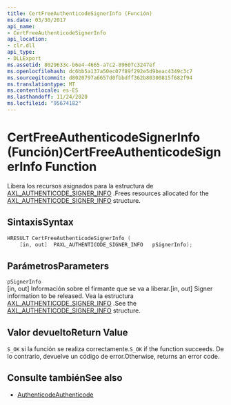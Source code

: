 ```yaml
---
title: CertFreeAuthenticodeSignerInfo (Función)
ms.date: 03/30/2017
api_name:
- CertFreeAuthenticodeSignerInfo
api_location:
- clr.dll
api_type:
- DLLExport
ms.assetid: 8029633c-b6e4-4665-a7c2-89607c3247ef
ms.openlocfilehash: dc6bb5a137a50ec07f89f292e5d9beac4349c3c7
ms.sourcegitcommit: d8020797a6657d0fbbdff362b80300815f682f94
ms.translationtype: MT
ms.contentlocale: es-ES
ms.lasthandoff: 11/24/2020
ms.locfileid: "95674182"
---
```

# <a name="certfreeauthenticodesignerinfo-function"></a><span data-ttu-id="ac830-102">CertFreeAuthenticodeSignerInfo (Función)</span><span class="sxs-lookup"><span data-stu-id="ac830-102">CertFreeAuthenticodeSignerInfo Function</span></span>

<span data-ttu-id="ac830-103">Libera los recursos asignados para la estructura de [AXL_AUTHENTICODE_SIGNER_INFO](axl-authenticode-signer-info-structure.md) .</span><span class="sxs-lookup"><span data-stu-id="ac830-103">Frees resources allocated for the [AXL_AUTHENTICODE_SIGNER_INFO](axl-authenticode-signer-info-structure.md) structure.</span></span>  
  
## <a name="syntax"></a><span data-ttu-id="ac830-104">Sintaxis</span><span class="sxs-lookup"><span data-stu-id="ac830-104">Syntax</span></span>  
  
```cpp  
HRESULT CertFreeAuthenticodeSignerInfo (  
    [in, out]  PAXL_AUTHENTICODE_SIGNER_INFO   pSignerInfo);  
```  
  
## <a name="parameters"></a><span data-ttu-id="ac830-105">Parámetros</span><span class="sxs-lookup"><span data-stu-id="ac830-105">Parameters</span></span>  

 `pSignerInfo`  
 <span data-ttu-id="ac830-106">[in, out] Información sobre el firmante que se va a liberar.</span><span class="sxs-lookup"><span data-stu-id="ac830-106">[in, out] Signer information to be released.</span></span> <span data-ttu-id="ac830-107">Vea la estructura [AXL_AUTHENTICODE_SIGNER_INFO](axl-authenticode-signer-info-structure.md) .</span><span class="sxs-lookup"><span data-stu-id="ac830-107">See the [AXL_AUTHENTICODE_SIGNER_INFO](axl-authenticode-signer-info-structure.md) structure.</span></span>  
  
## <a name="return-value"></a><span data-ttu-id="ac830-108">Valor devuelto</span><span class="sxs-lookup"><span data-stu-id="ac830-108">Return Value</span></span>  

 <span data-ttu-id="ac830-109">`S_OK` si la función se realiza correctamente.</span><span class="sxs-lookup"><span data-stu-id="ac830-109">`S_OK` if the function succeeds.</span></span> <span data-ttu-id="ac830-110">De lo contrario, devuelve un código de error.</span><span class="sxs-lookup"><span data-stu-id="ac830-110">Otherwise, returns an error code.</span></span>  
  
## <a name="see-also"></a><span data-ttu-id="ac830-111">Consulte también</span><span class="sxs-lookup"><span data-stu-id="ac830-111">See also</span></span>

- [<span data-ttu-id="ac830-112">Authenticode</span><span class="sxs-lookup"><span data-stu-id="ac830-112">Authenticode</span></span>](index.md)
